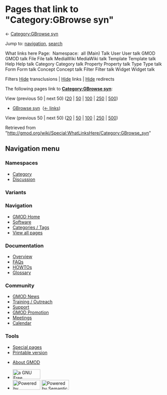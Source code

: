 <div id="mw-page-base" class="noprint">

</div>

<div id="mw-head-base" class="noprint">

</div>

<div id="content" class="mw-body" role="main">

<span id="top"></span>

<div id="mw-js-message" style="display:none;">

</div>



# <span dir="auto">Pages that link to "Category:GBrowse syn"</span>

<div id="bodyContent">

<div id="contentSub">

← [Category:GBrowse
syn](/wiki/Category:GBrowse_syn "Category:GBrowse syn")

</div>

<div id="jump-to-nav" class="mw-jump">

Jump to: [navigation](#mw-navigation), [search](#p-search)

</div>

<div id="mw-content-text">

What links here Page:  Namespace:  all (Main) Talk User User talk GMOD
GMOD talk File File talk MediaWiki MediaWiki talk Template Template talk
Help Help talk Category Category talk Property Property talk Type Type
talk Form Form talk Concept Concept talk Filter Filter talk Widget
Widget talk

Filters
[Hide](/mediawiki/index.php?title=Special:WhatLinksHere/Category:GBrowse_syn&hidetrans=1 "Special:WhatLinksHere/Category:GBrowse syn")
transclusions \|
[Hide](/mediawiki/index.php?title=Special:WhatLinksHere/Category:GBrowse_syn&hidelinks=1 "Special:WhatLinksHere/Category:GBrowse syn")
links \|
[Hide](/mediawiki/index.php?title=Special:WhatLinksHere/Category:GBrowse_syn&hideredirs=1 "Special:WhatLinksHere/Category:GBrowse syn")
redirects

The following pages link to **[Category:GBrowse
syn](/wiki/Category:GBrowse_syn "Category:GBrowse syn")**:

View (previous 50 \| next 50)
([20](/mediawiki/index.php?title=Special:WhatLinksHere/Category:GBrowse_syn&limit=20 "Special:WhatLinksHere/Category:GBrowse syn")
\|
[50](/mediawiki/index.php?title=Special:WhatLinksHere/Category:GBrowse_syn&limit=50 "Special:WhatLinksHere/Category:GBrowse syn")
\|
[100](/mediawiki/index.php?title=Special:WhatLinksHere/Category:GBrowse_syn&limit=100 "Special:WhatLinksHere/Category:GBrowse syn")
\|
[250](/mediawiki/index.php?title=Special:WhatLinksHere/Category:GBrowse_syn&limit=250 "Special:WhatLinksHere/Category:GBrowse syn")
\|
[500](/mediawiki/index.php?title=Special:WhatLinksHere/Category:GBrowse_syn&limit=500 "Special:WhatLinksHere/Category:GBrowse syn"))

- [GBrowse syn](/wiki/GBrowse_syn "GBrowse syn") ‎
  <span class="mw-whatlinkshere-tools">([←
  links](/mediawiki/index.php?title=Special:WhatLinksHere&target=GBrowse+syn "Special:WhatLinksHere"))</span>

View (previous 50 \| next 50)
([20](/mediawiki/index.php?title=Special:WhatLinksHere/Category:GBrowse_syn&limit=20 "Special:WhatLinksHere/Category:GBrowse syn")
\|
[50](/mediawiki/index.php?title=Special:WhatLinksHere/Category:GBrowse_syn&limit=50 "Special:WhatLinksHere/Category:GBrowse syn")
\|
[100](/mediawiki/index.php?title=Special:WhatLinksHere/Category:GBrowse_syn&limit=100 "Special:WhatLinksHere/Category:GBrowse syn")
\|
[250](/mediawiki/index.php?title=Special:WhatLinksHere/Category:GBrowse_syn&limit=250 "Special:WhatLinksHere/Category:GBrowse syn")
\|
[500](/mediawiki/index.php?title=Special:WhatLinksHere/Category:GBrowse_syn&limit=500 "Special:WhatLinksHere/Category:GBrowse syn"))

</div>

<div class="printfooter">

Retrieved from
"<http://gmod.org/wiki/Special:WhatLinksHere/Category:GBrowse_syn>"

</div>

<div id="catlinks" class="catlinks catlinks-allhidden">

</div>

<div class="visualClear">

</div>

</div>

</div>

<div id="mw-navigation">

## Navigation menu

<div id="mw-head">



<div id="left-navigation">

<div id="p-namespaces" class="vectorTabs" role="navigation"
aria-labelledby="p-namespaces-label">

### Namespaces

- <span id="ca-nstab-category"><a href="/wiki/Category:GBrowse_syn" accesskey="c"
  title="View the category page [c]">Category</a></span>
- <span id="ca-talk"><a
  href="/mediawiki/index.php?title=Category_talk:GBrowse_syn&amp;action=edit&amp;redlink=1"
  accesskey="t"
  title="Discussion about the content page [t]">Discussion</a></span>

</div>

<div id="p-variants" class="vectorMenu emptyPortlet" role="navigation"
aria-labelledby="p-variants-label">

### 

### Variants[](#)

<div class="menu">

</div>

</div>

</div>

<div id="right-navigation">





</div>



</div>

</div>

</div>

<div id="mw-panel">

<div id="p-logo" role="banner">

<a href="/wiki/Main_Page"
style="background-image: url(http://gmod.org/images/GMOD-cogs.png);"
title="Visit the main page"></a>

</div>

<div id="p-Navigation" class="portal" role="navigation"
aria-labelledby="p-Navigation-label">

### Navigation

<div class="body">

- <span id="n-GMOD-Home">[GMOD Home](/wiki/Main_Page)</span>
- <span id="n-Software">[Software](/wiki/GMOD_Components)</span>
- <span id="n-Categories-.2F-Tags">[Categories /
  Tags](/wiki/Categories)</span>
- <span id="n-View-all-pages">[View all
  pages](/wiki/Special:AllPages)</span>

</div>

</div>

<div id="p-Documentation" class="portal" role="navigation"
aria-labelledby="p-Documentation-label">

### Documentation

<div class="body">

- <span id="n-Overview">[Overview](/wiki/Overview)</span>
- <span id="n-FAQs">[FAQs](/wiki/Category:FAQ)</span>
- <span id="n-HOWTOs">[HOWTOs](/wiki/Category:HOWTO)</span>
- <span id="n-Glossary">[Glossary](/wiki/Glossary)</span>

</div>

</div>

<div id="p-Community" class="portal" role="navigation"
aria-labelledby="p-Community-label">

### Community

<div class="body">

- <span id="n-GMOD-News">[GMOD News](/wiki/GMOD_News)</span>
- <span id="n-Training-.2F-Outreach">[Training /
  Outreach](/wiki/Training_and_Outreach)</span>
- <span id="n-Support">[Support](/wiki/Support)</span>
- <span id="n-GMOD-Promotion">[GMOD
  Promotion](/wiki/GMOD_Promotion)</span>
- <span id="n-Meetings">[Meetings](/wiki/Meetings)</span>
- <span id="n-Calendar">[Calendar](/wiki/Calendar)</span>

</div>

</div>

<div id="p-tb" class="portal" role="navigation"
aria-labelledby="p-tb-label">

### Tools

<div class="body">

- <span id="t-specialpages"><a href="/wiki/Special:SpecialPages" accesskey="q"
  title="A list of all special pages [q]">Special pages</a></span>
- <span id="t-print"><a
  href="/mediawiki/index.php?title=Special:WhatLinksHere/Category:GBrowse_syn&amp;printable=yes"
  rel="alternate" accesskey="p"
  title="Printable version of this page [p]">Printable version</a></span>

</div>

</div>

</div>

</div>

<div id="footer" role="contentinfo">

- <span id="footer-places-about">[About
  GMOD](/wiki/GMOD:About "GMOD:About")</span>

<!-- -->

- <span id="footer-copyrightico">[<img src="http://www.gnu.org/graphics/gfdl-logo-small.png" width="88"
  height="31" alt="a GNU Free Documentation License" />](http://www.gnu.org/licenses/fdl-1.3.html)</span>
- <span id="footer-poweredbyico">[<img src="/mediawiki/skins/common/images/poweredby_mediawiki_88x31.png"
  width="88" height="31" alt="Powered by MediaWiki" />](//www.mediawiki.org/)
  [<img
  src="/mediawiki/extensions/SemanticMediaWiki/includes/../resources/images/smw_button.png"
  width="88" height="31" alt="Powered by Semantic MediaWiki" />](https://www.semantic-mediawiki.org/wiki/Semantic_MediaWiki)</span>

<div style="clear:both">

</div>

</div>
